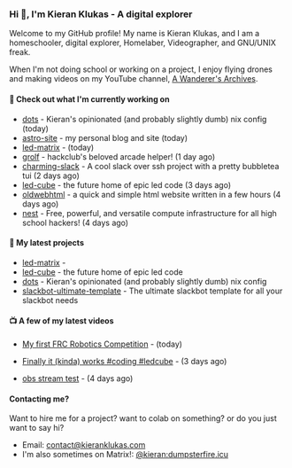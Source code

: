 ### Hi 👋, I'm Kieran Klukas - A digital explorer 

Welcome to my GitHub profile! My name is Kieran Klukas, and I am a homeschooler, digital explorer, Homelaber, Videographer, and GNU/UNIX freak.

When I'm not doing school or working on a project, I enjoy flying drones and making videos on my YouTube channel, [A Wanderer's Archives](https://youtube.com/@wanderer.archives).

#### 👷 Check out what I'm currently working on

- [dots](https://github.com/kcoderhtml/dots) - Kieran's opinionated (and probably slightly dumb) nix config (today)
- [astro-site](https://github.com/kcoderhtml/astro-site) - my personal blog and site (today)
- [led-matrix](https://github.com/kcoderhtml/led-matrix) -  (today)
- [grolf](https://github.com/kcoderhtml/grolf) - hackclub's beloved arcade helper! (1 day ago)
- [charming-slack](https://github.com/kcoderhtml/charming-slack) - A cool slack over ssh project with a pretty bubbletea tui (2 days ago)
- [led-cube](https://github.com/kcoderhtml/led-cube) - the future home of epic led code (3 days ago)
- [oldwebhtml](https://github.com/kcoderhtml/oldwebhtml) - a quick and simple html website written in a few hours (4 days ago)
- [nest](https://github.com/hackclub/nest) - Free, powerful, and versatile compute infrastructure for all high school hackers! (4 days ago)

#### 🌱 My latest projects

- [led-matrix](https://github.com/kcoderhtml/led-matrix) - 
- [led-cube](https://github.com/kcoderhtml/led-cube) - the future home of epic led code
- [dots](https://github.com/kcoderhtml/dots) - Kieran's opinionated (and probably slightly dumb) nix config
- [slackbot-ultimate-template](https://github.com/kcoderhtml/slackbot-ultimate-template) - The ultimate slackbot template for all your slackbot needs

#### 📺 A few of my latest videos

- [My first FRC Robotics Competition](https://www.youtube.com/watch?v=w_o2-eqkbCk) - (today)

- [Finally it (kinda) works #coding #ledcube](https://www.youtube.com/watch?v=Mfk6LF0zwZg) - (3 days ago)

- [obs stream test](https://www.youtube.com/watch?v=zJZ2PaQFEDw) - (4 days ago)



#### Contacting me?

Want to hire me for a project? want to colab on something? or do you just want to say hi?

- Email: [contact@kieranklukas.com](mailto:contact@kieranklukas.com)
- I'm also sometimes on Matrix!: [@kieran:dumpsterfire.icu](https://matrix.to/#/@kieran.matrix.dumpsterfire.icu)
